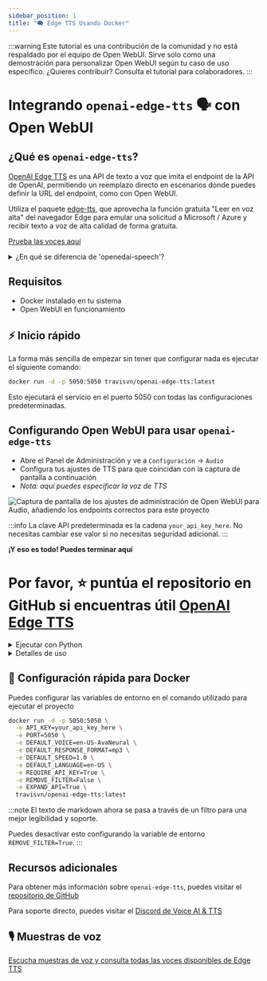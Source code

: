 ```yaml
---
sidebar_position: 1
title: "🗨️ Edge TTS Usando Docker"
---
```


:::warning
Este tutorial es una contribución de la comunidad y no está respaldado por el equipo de Open WebUI. Sirve solo como una demostración para personalizar Open WebUI según tu caso de uso específico. ¿Quieres contribuir? Consulta el tutorial para colaboradores.
:::

# Integrando `openai-edge-tts` 🗣️ con Open WebUI

## ¿Qué es `openai-edge-tts`? 

[OpenAI Edge TTS](https://github.com/travisvn/openai-edge-tts) es una API de texto a voz que imita el endpoint de la API de OpenAI, permitiendo un reemplazo directo en escenarios donde puedes definir la URL del endpoint, como con Open WebUI.

Utiliza el paquete [edge-tts](https://github.com/rany2/edge-tts), que aprovecha la función gratuita "Leer en voz alta" del navegador Edge para emular una solicitud a Microsoft / Azure y recibir texto a voz de alta calidad de forma gratuita.

[Prueba las voces aquí](https://tts.travisvn.com)

<details>
  <summary>¿En qué se diferencia de 'openedai-speech'?</summary>

Al igual que [openedai-speech](https://github.com/matatonic/openedai-speech), [openai-edge-tts](https://github.com/travisvn/openai-edge-tts) es un endpoint de API de texto a voz que imita el endpoint de la API de OpenAI, permitiendo un reemplazo directo en escenarios donde se puede llamar al endpoint de OpenAI Speech y se puede configurar la URL del servidor.

`openedai-speech` es una opción más integral que permite la generación completamente offline de voz con múltiples modalidades para elegir.

`openai-edge-tts` es una opción más simple que utiliza un paquete de Python llamado `edge-tts` para generar el audio.

</details>

## Requisitos

- Docker instalado en tu sistema
- Open WebUI en funcionamiento

## ⚡️ Inicio rápido

La forma más sencilla de empezar sin tener que configurar nada es ejecutar el siguiente comando:

```bash
docker run -d -p 5050:5050 travisvn/openai-edge-tts:latest
```

Esto ejecutará el servicio en el puerto 5050 con todas las configuraciones predeterminadas.

## Configurando Open WebUI para usar `openai-edge-tts`

- Abre el Panel de Administración y ve a `Configuración` -> `Audio`
- Configura tus ajustes de TTS para que coincidan con la captura de pantalla a continuación
- _Nota: aquí puedes especificar la voz de TTS_

![Captura de pantalla de los ajustes de administración de Open WebUI para Audio, añadiendo los endpoints correctos para este proyecto](https://utfs.io/f/MMMHiQ1TQaBobmOhsMkrO6Tl2kxX39dbuFiQ8cAoNzysIt7f)

:::info
La clave API predeterminada es la cadena `your_api_key_here`. No necesitas cambiar ese valor si no necesitas seguridad adicional.
:::

**¡Y eso es todo! Puedes terminar aquí**

# Por favor, ⭐️ puntúa el repositorio en GitHub si encuentras útil [OpenAI Edge TTS](https://github.com/travisvn/openai-edge-tts)


<details>
  <summary>Ejecutar con Python</summary>
  
### 🐍 Ejecutar con Python

Si prefieres ejecutar este proyecto directamente con Python, sigue estos pasos para configurar un entorno virtual, instalar dependencias y arrancar el servidor.

#### 1. Clonar el repositorio

```bash
git clone https://github.com/travisvn/openai-edge-tts.git
cd openai-edge-tts
```

#### 2. Configurar un entorno virtual

Crea y activa un entorno virtual para aislar las dependencias:

```bash
# Para macOS/Linux
python3 -m venv venv
source venv/bin/activate

# Para Windows
python -m venv venv
venv\Scripts\activate
```

#### 3. Instalar dependencias

Usa `pip` para instalar los paquetes requeridos listados en `requirements.txt`:

```bash
pip install -r requirements.txt
```

#### 4. Configurar variables de entorno

Crea un archivo `.env` en el directorio raíz y establece las siguientes variables:

```plaintext
API_KEY=your_api_key_here
PORT=5050

DEFAULT_VOICE=en-US-AvaNeural
DEFAULT_RESPONSE_FORMAT=mp3
DEFAULT_SPEED=1.0

DEFAULT_LANGUAGE=en-US

REQUIRE_API_KEY=True
REMOVE_FILTER=False
EXPAND_API=True
```

#### 5. Ejecutar el servidor

Ya configurado, inicia el servidor con:

```bash
python app/server.py
```

El servidor se iniciará en `http://localhost:5050`.

#### 6. Probar la API

Ahora puedes interactuar con la API en `http://localhost:5050/v1/audio/speech` y otros endpoints disponibles. Consulta la sección Uso para ejemplos de solicitudes.

</details>

<details>
  <summary>Detalles de uso</summary>
  
##### Endpoint: `/v1/audio/speech` (alias `/audio/speech`)

Genera audio a partir del texto de entrada. Parámetros disponibles:

**Parámetro requerido:**

- **input** (cadena): El texto a convertir en audio (hasta 4096 caracteres).

**Parámetros opcionales:**

- **model** (cadena): Configura como "tts-1" o "tts-1-hd" (predeterminado: `"tts-1"`).
- **voice** (cadena): Una de las voces compatibles con OpenAI (alloy, echo, fable, onyx, nova, shimmer) o cualquier voz válida de `edge-tts` (predeterminado: `"en-US-AvaNeural"`).
- **response_format** (cadena): Formato de audio. Opciones: `mp3`, `opus`, `aac`, `flac`, `wav`, `pcm` (predeterminado: `mp3`).
- **speed** (número): Velocidad de reproducción (0.25 a 4.0). El valor predeterminado es `1.0`.

:::tip
Puedes explorar las voces disponibles y escuchar vistas previas en [tts.travisvn.com](https://tts.travisvn.com)
:::

Ejemplo de solicitud con `curl` guardando la salida en un archivo mp3:

```bash
curl -X POST http://localhost:5050/v1/audio/speech \
  -H "Content-Type: application/json" \
  -H "Authorization: Bearer your_api_key_here" \
  -d {
    "input": "¡Hola! Soy tu asistente de IA. Dime cómo puedo ayudar a dar vida a tus ideas.",
    "voice": "echo",
    "response_format": "mp3",
    "speed": 1.0
  } \
  --output speech.mp3
```

O, para alinearse con los parámetros del endpoint de la API de OpenAI:

```bash
curl -X POST http://localhost:5050/v1/audio/speech \
  -H "Content-Type: application/json" \
  -H "Authorization: Bearer your_api_key_here" \
  -d {
    "model": "tts-1",
    "input": "¡Hola! Soy tu asistente de IA. Dime cómo puedo ayudar a dar vida a tus ideas.",
    "voice": "alloy"
  } \
  --output speech.mp3
```

Y un ejemplo de un idioma diferente al inglés:

```bash
curl -X POST http://localhost:5050/v1/audio/speech \
  -H "Content-Type: application/json" \
  -H "Authorization: Bearer your_api_key_here" \
  -d {
    "model": "tts-1",
    "input": "じゃあ、行く。電車の時間、調べておくよ。",
    "voice": "ja-JP-KeitaNeural"
  } \
  --output speech.mp3
```

##### Endpoints adicionales

- **POST/GET /v1/models**: Lista los modelos de TTS disponibles.
- **POST/GET /v1/voices**: Lista las voces de `edge-tts` para un idioma / localización dado.
- **POST/GET /v1/voices/all**: Lista todas las voces de `edge-tts`, con información sobre soporte de idiomas.

:::info
El `/v1` ahora es opcional.

Además, hay endpoints para **Azure AI Speech** y **ElevenLabs** para soporte futuro potencial si los endpoints personalizados de API se permiten para estas opciones en Open WebUI.

Estos pueden deshabilitarse configurando la variable de entorno `EXPAND_API=False`.
:::

</details>

## 🐳 Configuración rápida para Docker

Puedes configurar las variables de entorno en el comando utilizado para ejecutar el proyecto

```bash
docker run -d -p 5050:5050 \
  -e API_KEY=your_api_key_here \
  -e PORT=5050 \
  -e DEFAULT_VOICE=en-US-AvaNeural \
  -e DEFAULT_RESPONSE_FORMAT=mp3 \
  -e DEFAULT_SPEED=1.0 \
  -e DEFAULT_LANGUAGE=en-US \
  -e REQUIRE_API_KEY=True \
  -e REMOVE_FILTER=False \
  -e EXPAND_API=True \
  travisvn/openai-edge-tts:latest
```

:::note
El texto de markdown ahora se pasa a través de un filtro para una mejor legibilidad y soporte.

Puedes desactivar esto configurando la variable de entorno `REMOVE_FILTER=True`.
:::

## Recursos adicionales

Para obtener más información sobre `openai-edge-tts`, puedes visitar el [repositorio de GitHub](https://github.com/travisvn/openai-edge-tts)

Para soporte directo, puedes visitar el [Discord de Voice AI & TTS](https://tts.travisvn.com/discord)

## 🎙️ Muestras de voz

[Escucha muestras de voz y consulta todas las voces disponibles de Edge TTS](https://tts.travisvn.com/)

